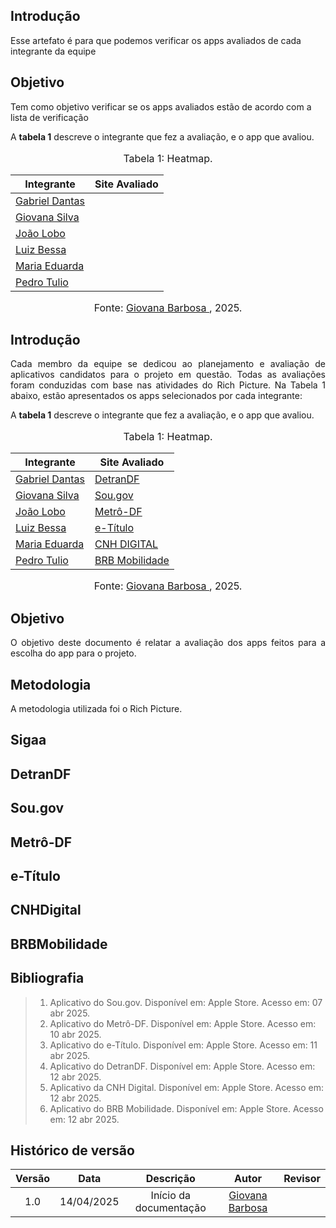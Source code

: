 ## Introdução
Esse artefato é para que podemos verificar os apps avaliados de cada integrante da equipe

## Objetivo
Tem como objetivo verificar se os apps avaliados estão de acordo com a lista de verificação

A **tabela 1** descreve o integrante que fez a avaliação, e o app que avaliou.

<center>
    <font size="3"><p style="text-align: center">Tabela 1: Heatmap.</p></font>

| Integrante                                     | Site Avaliado         |
| ---------------------------------------------- | --------------------- |
| [Gabriel Dantas](https://github.com/gbevi)     |         |
| [Giovana Silva](https://github.com/gio221)     |   |
| [João Lobo](https://github.com/joaolobo10)     | |
| [Luiz Bessa](https://github.com/lfelipebessa)  | |
| [Maria Eduarda](https://github.com/maaduh)     |   |
| [Pedro Tulio](https://github.com/PedrooCamilo) |  |

<font size="3"><p style="text-align: center">Fonte: [Giovana Barbosa ](https://github.com/gio221), 2025.</p></font>

</center>

## Introdução

<p align="justify">
Cada membro da equipe se dedicou ao planejamento e avaliação de aplicativos candidatos para o projeto em questão. Todas as avaliações foram conduzidas com base nas atividades do Rich Picture. Na Tabela 1 abaixo, estão apresentados os apps selecionados por cada integrante:
</p>

A **tabela 1** descreve o integrante que fez a avaliação, e o app que avaliou.

<center>
    <font size="3"><p style="text-align: center">Tabela 1: Heatmap.</p></font>

| Integrante                                     | Site Avaliado         |
| ---------------------------------------------- | --------------------- |
| [Gabriel Dantas](https://github.com/gbevi)     |  [DetranDF](#detrandf)                     |
| [Giovana Silva](https://github.com/gio221)     | [Sou.gov](#Sou.gov)   |
| [João Lobo](https://github.com/joaolobo10)     | [Metrô-DF](#Metrô-DF) |
| [Luiz Bessa](https://github.com/lfelipebessa)  | [e-Título](#e-Título) |
| [Maria Eduarda](https://github.com/maaduh)     | [CNH DIGITAL](#CNHDigital)                      |
| [Pedro Tulio](https://github.com/PedrooCamilo) | [BRB Mobilidade](#BRBMobilidade)                      |

<font size="3"><p style="text-align: center">Fonte: [Giovana Barbosa ](https://github.com/gio221), 2025.</p></font>

</center>

## Objetivo

<p align="justify">
O objetivo deste documento é relatar a avaliação dos apps feitos para a escolha do app para o projeto.
</p>

## Metodologia

A metodologia utilizada foi o Rich Picture.

<a id="sou,gov"></a>

## Sigaa


## DetranDF



## Sou.gov


## Metrô-DF



## e-Título



## CNHDigital


## BRBMobilidade



## Bibliografia

> 1. Aplicativo do Sou.gov. Disponível em: Apple Store. Acesso em: 07 abr 2025.
> 2. Aplicativo do Metrô-DF. Disponível em: Apple Store. Acesso em: 10 abr 2025.
> 3. Aplicativo do e-Título. Disponível em: Apple Store. Acesso em: 11 abr 2025.
> 4. Aplicativo do DetranDF. Disponível em: Apple Store. Acesso em: 12 abr 2025.
> 5. Aplicativo da CNH Digital. Disponível em: Apple Store. Acesso em: 12 abr 2025.
> 6. Aplicativo do BRB Mobilidade. Disponível em: Apple Store. Acesso em: 12 abr 2025.

## Histórico de versão

| Versão |    Data    |       Descrição        |                     Autor                      |                  Revisor                   |
| :----: | :--------: | :--------------------: | :--------------------------------------------: | :----------------------------------------: |
|  1.0   | 14/04/2025 | Início da documentação | [Giovana Barbosa ](https://github.com/gio221)  |  |
